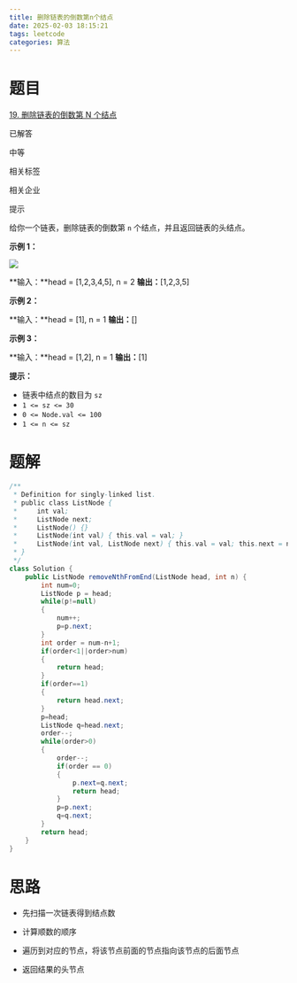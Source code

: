 ```yaml
---
title: 删除链表的倒数第n个结点
date: 2025-02-03 18:15:21
tags: leetcode
categories: 算法
---
```


# 题目

[19. 删除链表的倒数第 N 个结点](https://leetcode.cn/problems/remove-nth-node-from-end-of-list/)

已解答

中等

相关标签

相关企业

提示

给你一个链表，删除链表的倒数第 `n` 个结点，并且返回链表的头结点。

**示例 1：**

![](https://assets.leetcode.com/uploads/2020/10/03/remove_ex1.jpg)

**输入：**head = [1,2,3,4,5], n = 2
**输出：**[1,2,3,5]

**示例 2：**

**输入：**head = [1], n = 1
**输出：**[]

**示例 3：**

**输入：**head = [1,2], n = 1
**输出：**[1]

**提示：**

- 链表中结点的数目为 `sz`
- `1 <= sz <= 30`
- `0 <= Node.val <= 100`
- `1 <= n <= sz`

# 题解

```java
/**
 * Definition for singly-linked list.
 * public class ListNode {
 *     int val;
 *     ListNode next;
 *     ListNode() {}
 *     ListNode(int val) { this.val = val; }
 *     ListNode(int val, ListNode next) { this.val = val; this.next = next; }
 * }
 */
class Solution {
    public ListNode removeNthFromEnd(ListNode head, int n) {
        int num=0;
        ListNode p = head;
        while(p!=null)
        {
            num++;
            p=p.next;
        }
        int order = num-n+1;
        if(order<1||order>num)
        {
            return head;
        }
        if(order==1)
        {
            return head.next;
        }
        p=head;
        ListNode q=head.next;
        order--;
        while(order>0)
        {
            order--;
            if(order == 0)
            {
                p.next=q.next;
                return head;
            }
            p=p.next;
            q=q.next;
        }
        return head;
    }
}
```

# 思路

- 先扫描一次链表得到结点数

- 计算顺数的顺序

- 遍历到对应的节点，将该节点前面的节点指向该节点的后面节点

- 返回结果的头节点
